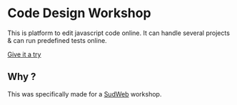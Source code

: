 Code Design Workshop
========================

This is platform to edit javascript code online.
It can handle several projects & can run predefined tests online.

[Give it a try](http://tzi.github.io/CodeDesignWorkshop/)


Why ?
------------
This was specifically made for a [SudWeb](http://sudweb.fr/2013/) workshop.

